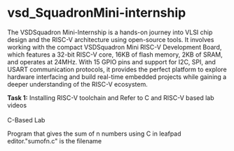 # vsd_SquadronMini-internship
The VSDSquadron Mini-Internship is a hands-on journey into VLSI chip design and the RISC-V architecture using open-source tools. It involves working with the compact VSDSquadron Mini RISC-V Development Board, which features a 32-bit RISC-V core, 16KB of flash memory, 2KB of SRAM, and operates at 24MHz. With 15 GPIO pins and support for I2C, SPI, and USART communication protocols, it provides the perfect platform to explore hardware interfacing and build real-time embedded projects while gaining a deeper understanding of the RISC-V ecosystem.
<summary><b>Task 1:</b> Installing RISC-V toolchain and Refer to C and RISC-V based lab videos </summary>   
<br>
 C-Based Lab

 Program that gives the sum of n numbers using C in leafpad editor."sumofn.c" is the filename
